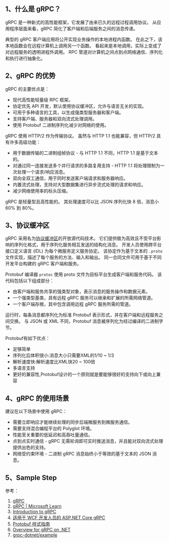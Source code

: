 ## 1、什么是 gRPC？

gRPC 是一种新式的高性能框架，它发展了由来已久的远程过程调用协议。 从应用程序层面来看，gRPC 简化了客户端和后端服务之间的消息传递。 

典型的 gRPC 客户端应用将公开实现业务操作的本地进程内函数。 在此之下，该本地函数会在远程计算机上调用另一个函数。 看起来是本地调用，实际上变成了对远程服务的透明进程外调用。 RPC 管道对计算机之间点到点网络通信、序列化和执行进行抽象化。



## 2、gRPC 的优势

gRPC 的主要优点是：

- 现代高性能轻量级 RPC 框架。
- 协定优先 API 开发，默认使用协议缓冲区，允许与语言无关的实现。
- 可用于多种语言的工具，以生成强类型服务器和客户端。
- 支持客户端、服务器和双向流式处理调用。
- 使用 Protobuf 二进制序列化减少对网络的使用。



gRPC 使用 HTTP/2 作为传输协议。 虽然与 HTTP 1.1 也能兼容，但 HTTP/2 具有许多高级功能：

- 用于数据传输的二进制组帧协议 - 与 HTTP 1.1 不同，HTTP 1.1 是基于文本的。
- 对通过同一连接发送多个并行请求的多路复用支持 - HTTP 1.1 将处理限制为一次处理一个请求/响应消息。
- 双向全双工通信，用于同时发送客户端请求和服务器响应。
- 内置流式处理，支持对大型数据集进行异步流式处理的请求和响应。
- 减少网络使用率的标头压缩。

gRPC 是轻量型且高性能的。 其处理速度可以比 JSON 序列化快 8 倍，消息小 60% 到 80%。 



## 3、协议缓冲区

gRPC 采用名为[协议缓冲区](https://developers.google.com/protocol-buffers/docs/overview)的开放源代码技术。 它们提供极为高效且不受平台影响的序列化格式，用于序列化服务相互发送的结构化消息。 开发人员使用跨平台接口定义语言 (IDL) 为每个微服务定义服务协定。 该协定作为基于文本的 `.proto` 文件实现，描述了每个服务的方法、输入和输出。 同一合同文件可用于基于不同开发平台构建的 gRPC 客户端和服务。

Protobuf 编译器 `protoc` 使用 proto 文件为目标平台生成客户端和服务代码。 该代码包括以下组成部分：

- 由客户端和服务共享的强类型对象，表示消息的服务操作和数据元素。
- 一个强类型基类，具有远程 gRPC 服务可以继承和扩展的所需网络管道。
- 一个客户端存根，其中包含调用远程 gRPC 服务所需的管道。

运行时，每条消息都序列化为标准 Protobuf 表示形式，并在客户端和远程服务之间交换。 与 JSON 或 XML 不同，Protobuf 消息被序列化为经过编译的二进制字节。



Protobuf有如下优点：

- 足够简单
- 序列化后体积很小:消息大小只需要XML的1/10 ~ 1/3
- 解析速度快:解析速度比XML快20 ~ 100倍
- 多语言支持
- 更好的兼容性,Protobuf设计的一个原则就是要能够很好的支持向下或向上兼容



## 4、gRPC 的使用场景

建议在以下场景中使用 gRPC：

- 需要立即响应才能继续处理的同步后端微服务到微服务通信。
- 需要支持混合编程平台的 Polyglot 环境。
- 性能至关重要的低延迟和高吞吐量通信。
- 点到点实时通信 - gRPC 无需轮询即可实时推送消息，并且能对双向流式处理提供出色的支持。
- 网络受约束环境 - 二进制 gRPC 消息始终小于等效的基于文本的 JSON 消息。



## 5、Sample Step



参考：

1. [gRPC](https://grpc.io/)
2. [gRPC | Microsoft Learn](https://learn.microsoft.com/zh-cn/dotnet/architecture/cloud-native/grpc)
3. [Introduction to gRPC](https://grpc.io/docs/what-is-grpc/introduction/)
4. [适用于 WCF 开发人员的 ASP.NET Core gRPC](https://learn.microsoft.com/zh-cn/dotnet/architecture/grpc-for-wcf-developers/)
5.  [Protobuf 样式指南](https://developers.google.com/protocol-buffers/docs/style)
6. [Overview for gRPC on .NET](https://learn.microsoft.com/en-us/aspnet/core/grpc/?view=aspnetcore-6.0)
7. [grpc-dotnet/example](https://github.com/grpc/grpc-dotnet/tree/master/examples)

